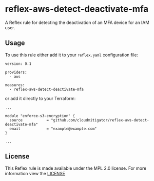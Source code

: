 # reflex-aws-detect-deactivate-mfa
A Reflex rule for detecting the deactivation of an MFA device for an IAM user.

## Usage
To use this rule either add it to your `reflex.yaml` configuration file:  
```
version: 0.1

providers:
  - aws

measures:
  - reflex-aws-detect-deactivate-mfa
```

or add it directly to your Terraform:  
```
...

module "enforce-s3-encryption" {
  source           = "github.com/cloudmitigator/reflex-aws-detect-deactivate-mfa"
  email            = "example@example.com"
}

...
```

## License
This Reflex rule is made available under the MPL 2.0 license. For more information view the [LICENSE](https://github.com/cloudmitigator/reflex-aws-detect-deactivate-mfa/blob/master/LICENSE) 
